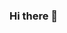 ### Hi there 👋

<!--
**MyunghyunNero/MyunghyunNero** is a ✨ _special_ ✨ repository because its `README.md` (this file) appears on your GitHub profile.

Here are some ideas to get you started:
[![Solved.ac
프로필](http://mazassumnida.wtf/api/generate_badge?boj={mh1kim})](https://solved.ac/{mh1kim})
- 🔭 I’m currently working on ...
- 🌱 I’m currently learning ...
- 👯 I’m looking to collaborate on ...
- 🤔 I’m looking for help with ...
- 💬 Ask me about ...
- 📫 How to reach me: ...
- 😄 Pronouns: ...
- ⚡ Fun fact: ...
-->
